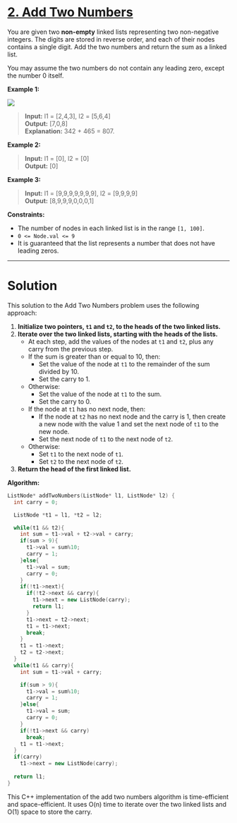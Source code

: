 # [2. Add Two Numbers](https://leetcode.com/problems/add-two-numbers/)

You are given two **non-empty** linked lists representing two non-negative integers. The digits are stored in reverse order, and each of their nodes contains a single digit. Add the two numbers and return the sum as a linked list.

You may assume the two numbers do not contain any leading zero, except the number 0 itself.

 


**Example 1:**

![](https://assets.leetcode.com/uploads/2020/10/02/addtwonumber1.jpg)

>**Input:** l1 = [2,4,3], l2 = [5,6,4]<br>
**Output:** [7,0,8]<br>
**Explanation:** 342 + 465 = 807.

**Example 2:**

>**Input:** l1 = [0], l2 = [0]<br>
**Output:** [0]

**Example 3:**

>**Input:** l1 = [9,9,9,9,9,9,9], l2 = [9,9,9,9]<br>
**Output:** [8,9,9,9,0,0,0,1]
 

**Constraints:**

- The number of nodes in each linked list is in the range `[1, 100]`.
- `0 <= Node.val <= 9`
- It is guaranteed that the list represents a number that does not have leading zeros.
---
# Solution

This solution to the Add Two Numbers problem uses the following approach:

1. **Initialize two pointers, `t1` and `t2`, to the heads of the two linked lists.**
2. **Iterate over the two linked lists, starting with the heads of the lists.**
    * At each step, add the values of the nodes at `t1` and `t2`, plus any carry from the previous step.
    * If the sum is greater than or equal to 10, then:
        * Set the value of the node at `t1` to the remainder of the sum divided by 10.
        * Set the carry to 1.
    * Otherwise:
        * Set the value of the node at `t1` to the sum.
        * Set the carry to 0.
    * If the node at `t1` has no next node, then:
        * If the node at `t2` has no next node and the carry is 1, then create a new node with the value 1 and set the next node of `t1` to the new node.
        * Set the next node of `t1` to the next node of `t2`.
    * Otherwise:
        * Set `t1` to the next node of `t1`.
        * Set `t2` to the next node of `t2`.
3. **Return the head of the first linked list.**

**Algorithm:**

```c++
ListNode* addTwoNumbers(ListNode* l1, ListNode* l2) {
  int carry = 0;

  ListNode *t1 = l1, *t2 = l2;

  while(t1 && t2){
    int sum = t1->val + t2->val + carry;
    if(sum > 9){
      t1->val = sum%10;
      carry = 1;
    }else{
      t1->val = sum;
      carry = 0;
    }
    if(!t1->next){
      if(!t2->next && carry){
        t1->next = new ListNode(carry);
        return l1;
      }
      t1->next = t2->next;
      t1 = t1->next;
      break;
    }
    t1 = t1->next;
    t2 = t2->next;
  }
  while(t1 && carry){
    int sum = t1->val + carry;

    if(sum > 9){
      t1->val = sum%10;
      carry = 1;
    }else{
      t1->val = sum;
      carry = 0;
    }
    if(!t1->next && carry)
      break;
    t1 = t1->next;
  }
  if(carry)
    t1->next = new ListNode(carry);
  
  return l1;
}
```

This C++ implementation of the add two numbers algorithm is time-efficient and space-efficient. It uses O(n) time to iterate over the two linked lists and O(1) space to store the carry.